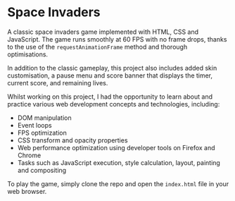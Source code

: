 # Space Invaders

A classic space invaders game implemented with HTML, CSS and JavaScript. The game runs smoothly at 60 FPS with no frame drops, thanks to the use of the `requestAnimationFrame` method and thorough optimisations.

In addition to the classic gameplay, this project also includes added skin customisation, a pause menu and score banner that displays the timer, current score, and remaining lives.

Whilst working on this project, I had the opportunity to learn about and practice various web development concepts and technologies, including:

- DOM manipulation
- Event loops
- FPS optimization
- CSS transform and opacity properties
- Web performance optimization using developer tools on Firefox and Chrome
- Tasks such as JavaScript execution, style calculation, layout, painting and compositing

To play the game, simply clone the repo and open the `index.html` file in your web browser.
